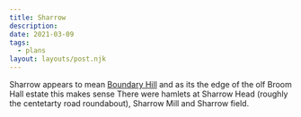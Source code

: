```yaml
---
title: Sharrow
description: 
date: 2021-03-09
tags:
  - plans
layout: layouts/post.njk
---
```


Sharrow appears to mean [Boundary Hill](https://epns.nottingham.ac.uk/browse/id/53287688b47fc40c6f0001c7-Sharrow) and as its the edge of the olf Broom Hall estate this makes sense
There were hamlets at Sharrow Head (roughly the centetarty road roundabout), Sharrow Mill and Sharrow field.